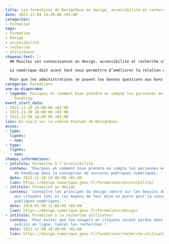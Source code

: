 ```yaml
---
title: Les formations de DesignGouv en design, accessibilité et recherche utilisateur
date: 2021-11-04 14:20:00 +01:00
categories:
- Formation
tags:
- Formation
- Design
- accessibilité
- recherche
- utilisateur
chapeau-text: |-
  ## Musclez vos connaissances en design, accessibilité et recherche utilisateur

  Le numérique doit avant tout nous permettre d’améliorer la relation entre les citoyens et l’administration, à travers des services simples, accessibles et humains. Ces services doivent s’adresser à toutes et tous, quels que soient nos particularités et nos usages.

  Pour que les administrations se posent les bonnes questions aux bons moments, pour qu'elles prennent les bonnes décisions avec les bonnes méthodes et les bons outils, pour qu'elles travaillent avec les bons interlocuteurs, nous vous proposons trois formations gratuites indispensables :
categorie: Formations
une-ou-diaporama:
- legende: Pourquoi et comment bien prendre en compte les personnes en situation de
    handicap.
event_start_date:
- 2021-11-18 10:00:00 +01:00
- 2021-11-30 10:00:00 +01:00
- 2021-12-09 10:00:00 +01:00
lieu: En visio sur la chaîne YouTube de DesignGouv
acces:
- type: 
  lignes:
  - nom: 
- type: 
  lignes:
  - nom: 
champs_informations:
- intitule: Formation à l'accessibilité
  contenu: 'Pourquoi et comment bien prendre en compte les personnes en situation
    de handicap dans la conception de services publiques numériques. '
  date: 2021-11-18 10:00:00 +01:00
  lien: https://design.numerique.gouv.fr/formations/accessibilite/
- intitule: Formation au design
  contenu: 'Connaître les principes du design centré sur les besoins des usagers et
    des citoyens (UX) et les moyens de leur mise en œuvre pour la conception de services
    publiques numériques. '
  date: 2010-03-30 11:00:00 +02:00
  lien: https://design.numerique.gouv.fr/formations/design/
- intitule: Formation à la recherche utilisateur
  contenu: 'Pour éviter que les usagers et citoyens soient perdus dans vos services
    publics en ligne, lancez les recherches ! '
  date: 2021-12-09 10:00:00 +01:00
  lien: https://design.numerique.gouv.fr/formations/recherche-utilisateur/
---
```


